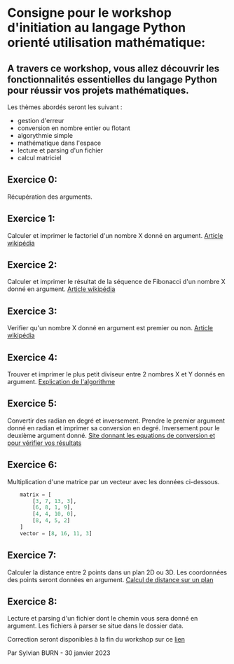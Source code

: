 # Consigne pour le workshop d'initiation au langage Python orienté utilisation mathématique:

## A travers ce workshop, vous allez découvrir les fonctionnalités essentielles du langage Python pour réussir vos projets mathématiques.
Les thèmes abordés seront les suivant :
- gestion d'erreur
- conversion en nombre entier ou flotant
- algorythmie simple
- mathématique dans l'espace
- lecture et parsing d'un fichier
- calcul matriciel

## Exercice 0:
Récupération des arguments.

## Exercice 1:
Calculer et imprimer le factoriel d'un nombre X donné en argument.
[Article wikipédia](https://fr.wikipedia.org/wiki/Factorielle)

## Exercice 2:
Calculer et imprimer le résultat de la séquence de Fibonacci d'un nombre X donné en argument.
[Article wikipédia](https://fr.wikipedia.org/wiki/Suite_de_Fibonacci)

##  Exercice 3:
Verifier qu'un nombre X donné en argument est premier ou non.
[Article wikipédia](https://fr.wikipedia.org/wiki/Nombre_premier)

## Exercice 4:
Trouver et imprimer le plus petit diviseur entre 2 nombres X et Y donnés en argument.
[Explication de l'algorithme](https://www.educastream.com/fr/plus-grand-commun-diviseur-3eme)

## Exercice 5:
Convertir des radian en degré et inversement.
Prendre le premier argument donné en radian et imprimer sa conversion en degré. Inversement pour le deuxième argument donné.
[Site donnant les equations de conversion et pour vérifier vos résultats](https://www.rapidtables.com/convert/number/radians-to-degrees.html)

## Exercice 6:
Multiplication d'une matrice par un vecteur avec les données ci-dessous.
```python
    matrix = [
        [3, 7, 13, 3],
        [6, 8, 1, 9],
        [4, 4, 10, 0],
        [8, 4, 5, 2]
    ]
    vector = [8, 16, 11, 3]
```

## Exercice 7:
Calculer la distance entre 2 points dans un plan 2D ou 3D.
Les coordonnées des points seront données en argument.
[Calcul de distance sur un plan](https://www.alloprof.qc.ca/fr/eleves/bv/mathematiques/math-la-distance-entre-deux-points-m1311)

## Exercice 8:
Lecture et parsing d'un fichier dont le chemin vous sera donné en argument. Les fichiers à parser se situe dans le dossier data.

Correction seront disponibles à la fin du workshop sur ce [lien](https://github.com/SylvianBurn/WORKSHOP-Initiation-Python)

Par Sylvian BURN - 30 janvier 2023